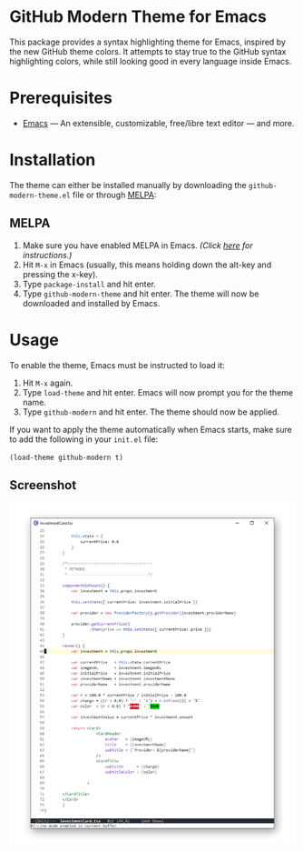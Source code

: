 # GitHub Modern Theme for Emacs
This package provides a syntax highlighting theme for Emacs, inspired by the new GitHub theme colors. It attempts to stay true to the GitHub syntax highlighting colors, while still looking good in every language inside Emacs.

# Prerequisites
* [Emacs](https://www.gnu.org/software/emacs/) — An extensible, customizable, free/libre text editor — and more.

# Installation

The theme can either be installed manually by downloading the `github-modern-theme.el` file or through [MELPA](https://melpa.org/):

## MELPA

1. Make sure you have enabled MELPA in Emacs. *(Click [here](https://www.emacswiki.org/emacs/MELPA) for instructions.)*
2. Hit `M-x` in Emacs (usually, this means holding down the alt-key and pressing the x-key).
3. Type `package-install` and hit enter.
4. Type `github-modern-theme` and hit enter. The theme will now be downloaded and installed by Emacs.

# Usage

To enable the theme, Emacs must be instructed to load it:

1. Hit `M-x` again.
2. Type `load-theme` and hit enter. Emacs will now prompt you for the theme name.
4. Type `github-modern` and hit enter. The theme should now be applied.

If you want to apply the theme automatically when Emacs starts, make sure to add the following in your `init.el` file:

`(load-theme github-modern t)`

## Screenshot
![](screenshots/github-modern-theme.png)
